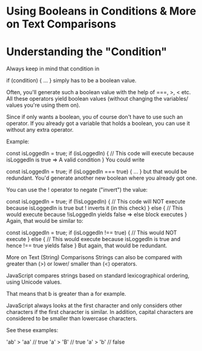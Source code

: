 # Using Booleans in Conditions & More on Text Comparisons
# Understanding the "Condition"

Always keep in mind that condition in

if (condition) { ... }
simply has to be a boolean value.

Often, you'll generate such a boolean value with the help of ===, >, < etc. All these operators yield boolean values (without changing the variables/ values you're using them on).

Since if only wants a boolean, you of course don't have to use such an operator. If you already got a variable that holds a boolean, you can use it without any extra operator.

Example:

const isLoggedIn = true;
if (isLoggedIn) {
    // This code will execute because isLoggedIn is true => A valid condition
}
You could write

const isLoggedIn = true;
if (isLoggedIn === true) {
    ...
}
but that would be redundant. You'd generate another new boolean where you already got one.

You can use the ! operator to negate ("invert") the value:

const isLoggedIn = true;
if (!isLoggedIn) {
    // This code will NOT execute because isLoggedIn is true but ! inverts it (in this check)
} else {
    // This would execute because !isLoggedIn yields false => else block executes
}
Again, that would be similar to:

const isLoggedIn = true;
if (isLoggedIn !== true) {
    // This would NOT execute
} else {
    // This would execute because isLoggedIn is true and hence !== true yields false
}
But again, that would be redundant.

More on Text (String) Comparisons
Strings can also be compared with greater than (>) or lower/ smaller than (<) operators.

JavaScript compares strings based on standard lexicographical ordering, using Unicode values.

That means that b is greater than a for example.

JavaScript always looks at the first character and only considers other characters if the first character is similar. In addition, capital characters are considered to be smaller than lowercase characters.

See these examples:

'ab' > 'aa' // true
'a' > 'B' // true
'a' > 'b' // false